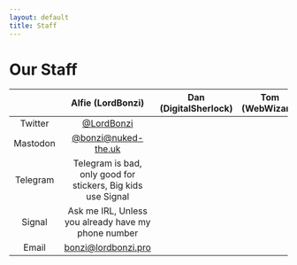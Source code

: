 ```yaml
---
layout: default
title: Staff
---
```


# Our Staff

|          | Alfie (LordBonzi)                                            | Dan (DigitalSherlock) | Tom (WebWizard) | Q (TheEnbyperor)                                                             |
|:--------:|:------------------------------------------------------------:|:---------------------:|:---------------:|:----------------------------------------------------------------------------:|
| Twitter  | [@LordBonzi](https://twitter.com/LordBonzi)                  |                       |                 | [@TheEnbyperor](https://twitter.com/TheEnbyperor)                            |
| Mastodon | [@bonzi@nuked-the.uk](https://nuked-the.uk/@bonzi)           |                       |                 | [@TheEnbyperor@masto.misell.cymru](https://masto.misell.cymru/@TheEnbyperor) |
| Telegram | Telegram is bad, only good for stickers, Big kids use Signal |                       |                 | +44 74956 27911                                                              |
| Signal   | Ask me IRL, Unless you already have my phone number          |                       |                 |                                                                              |
| Email    | [bonzi@lordbonzi.pro](mailto:bonzi@lordbonzi.pro)            |                       |                 | [q@misell.cymru](mailto:q@misell.cymru)                                      |
